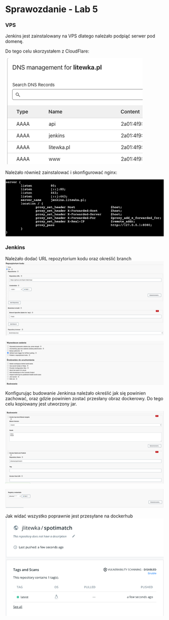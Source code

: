 # Sprawozdanie - Lab 5



### VPS

Jenkins jest zainstalowany na VPS dlatego należało podpiąć serwer pod domenę. 

Do tego celu skorzystałem z CloudFlare:

<img src="0.png"  
alt="img1">

Należało również zainstalować i skonfigurować nginx:

<img src="01.png"  
alt="img1">

### Jenkins

Należało dodać URL repozytorium kodu oraz określić branch
<img src="1.png"  
alt="img1">


<img src="2.png"  
alt="img1">

Konfigurując budowanie Jenkinsa należało określić jak się powinien zachować, oraz gdzie powinien zostać przesłany obraz dockerowy. Do tego celu kopiowany jest utworzony jar.

<img src="3.png"  
alt="img1">


<img src="4.png"  
alt="img1">

Jak widać wszystko poprawnie jest przesyłane na dockerhub
<img src="5.png"  
alt="img1">